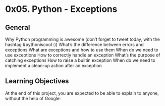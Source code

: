 # 0x05. Python - Exceptions

## General
Why Python programming is awesome (don’t forget to tweet today, with the hashtag #pythoniscool :))
What’s the difference between errors and exceptions
What are exceptions and how to use them
When do we need to use exceptions
How to correctly handle an exception
What’s the purpose of catching exceptions
How to raise a builtin exception
When do we need to implement a clean-up action after an exception

## Learning Objectives
At the end of this project, you are expected to be able to explain to anyone, without the help of Google:

